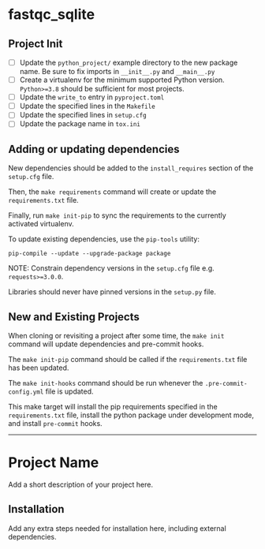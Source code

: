 # fastqc_sqlite

## Project Init

- [ ] Update the `python_project/` example directory to the new package name. Be sure to fix imports in `__init__.py` and `__main__.py`
- [ ] Create a virtualenv for the minimum supported Python version. `Python>=3.8` should be sufficient for most projects.
- [ ] Update the `write_to` entry in `pyproject.toml`
- [ ] Update the specified lines in the `Makefile`
- [ ] Update the specified lines in `setup.cfg`
- [ ] Update the package name in `tox.ini`

## Adding or updating dependencies

New dependencies should be added to the `install_requires` section of the `setup.cfg` file.

Then, the `make requirements` command will create or update the `requirements.txt` file.

Finally, run `make init-pip` to sync the requirements to the currently activated virtualenv.

To update existing dependencies, use the `pip-tools` utility:

`pip-compile --update --upgrade-package package`

NOTE: Constrain dependency versions in the `setup.cfg` file e.g. `requests>=3.0.0`.

Libraries should never have pinned versions in the `setup.py` file.

## New and Existing Projects

When cloning or revisiting a project after some time, the `make init` command will update dependencies and pre-commit hooks.

The `make init-pip` command should be called if the `requirements.txt` file has been updated.

The `make init-hooks` command should be run whenever the `.pre-commit-config.yml` file is updated.

This make target will install the pip requirements specified in the `requirements.txt` file, install the python package under development mode, and install `pre-commit` hooks.

----

# Project Name

Add a short description of your project here.

## Installation

Add any extra steps needed for installation here, including external dependencies.
